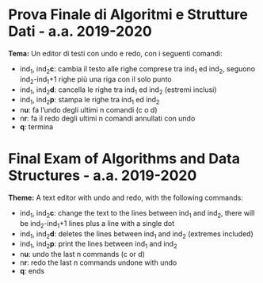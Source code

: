 # Prova Finale di Algoritmi e Strutture Dati - a.a. 2019-2020
__Tema:__ Un editor di testi con undo e redo, con i seguenti comandi:

* ind<sub>1</sub>, ind<sub>2</sub>**c**: cambia il testo alle righe comprese tra ind<sub>1</sub> ed ind<sub>2</sub>, seguono ind<sub>2</sub>-ind<sub>1</sub>+1 righe più una riga con il solo punto
* ind<sub>1</sub>, ind<sub>2</sub>**d**: cancella le righe tra ind<sub>1</sub> ed ind<sub>2</sub> (estremi inclusi)
* ind<sub>1</sub>, ind<sub>2</sub>**p**: stampa le righe tra ind<sub>1</sub> ed ind<sub>2</sub>
* n**u**: fa l’undo degli ultimi n comandi (c o d)
* n**r**: fa il redo degli ultimi n comandi annullati con undo
* **q**: termina




# Final Exam of Algorithms and Data Structures - a.a. 2019-2020
__Theme:__ A text editor with undo and redo, with the following commands:
* ind<sub>1</sub>, ind<sub>2</sub>**c**: change the text to the lines between ind<sub>1</sub> and ind<sub>2</sub>, there will be ind<sub>2</sub>-ind<sub>1</sub>+1 lines plus a line with a single dot
* ind<sub>1</sub>, ind<sub>2</sub>**d**: deletes the lines between ind<sub>1</sub> and ind<sub>2</sub> (extremes included)
* ind<sub>1</sub>, ind<sub>2</sub>**p**: print the lines between ind<sub>1</sub> and ind<sub>2</sub>
* n**u**: undo the last n commands (c or d)
* n**r**: redo the last n commands undone with undo
* **q**: ends



